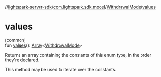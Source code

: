 //[lightspark-server-sdk](../../../index.md)/[com.lightspark.sdk.model](../index.md)/[WithdrawalMode](index.md)/[values](values.md)

# values

[common]\
fun [values](values.md)(): [Array](https://kotlinlang.org/api/latest/jvm/stdlib/kotlin/-array/index.html)&lt;[WithdrawalMode](index.md)&gt;

Returns an array containing the constants of this enum type, in the order they're declared.

This method may be used to iterate over the constants.
